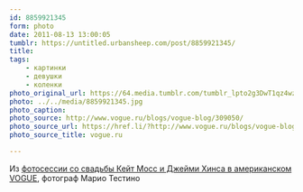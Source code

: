 ```yaml
---
id: 8859921345
form: photo
date: 2011-08-13 13:00:05
tumblr: https://untitled.urbansheep.com/post/8859921345/
title:
tags:
    - картинки
    - девушки
    - коленки
photo_original_url: https://64.media.tumblr.com/tumblr_lpto2g3DwT1qz4wzio1_640.jpg
photo: ../../media/8859921345.jpg
photo_caption:
photo_source: http://www.vogue.ru/blogs/vogue-blog/309050/
photo_source_url: https://href.li/?http://www.vogue.ru/blogs/vogue-blog/309050/
photo_source_title: vogue.ru

---
```


<p>Из <a href="http://www.vogue.ru/blogs/vogue-blog/309050/">фотосессии со свадьбы Кейт Мосс и Джейми Хинса в американском VOGUE</a>, фотограф Марио Тестино</p>
